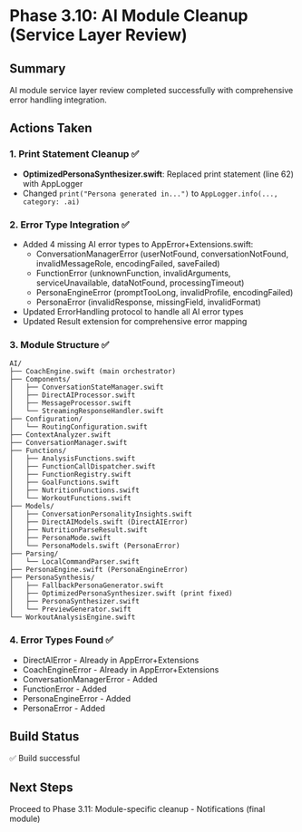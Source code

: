 # Phase 3.10: AI Module Cleanup (Service Layer Review)

## Summary
AI module service layer review completed successfully with comprehensive error handling integration.

## Actions Taken

### 1. Print Statement Cleanup ✅
- **OptimizedPersonaSynthesizer.swift**: Replaced print statement (line 62) with AppLogger
- Changed `print("Persona generated in...")` to `AppLogger.info(..., category: .ai)`

### 2. Error Type Integration ✅
- Added 4 missing AI error types to AppError+Extensions.swift:
  - ConversationManagerError (userNotFound, conversationNotFound, invalidMessageRole, encodingFailed, saveFailed)
  - FunctionError (unknownFunction, invalidArguments, serviceUnavailable, dataNotFound, processingTimeout)
  - PersonaEngineError (promptTooLong, invalidProfile, encodingFailed)
  - PersonaError (invalidResponse, missingField, invalidFormat)
- Updated ErrorHandling protocol to handle all AI error types
- Updated Result extension for comprehensive error mapping

### 3. Module Structure ✅
```
AI/
├── CoachEngine.swift (main orchestrator)
├── Components/
│   ├── ConversationStateManager.swift
│   ├── DirectAIProcessor.swift
│   ├── MessageProcessor.swift
│   └── StreamingResponseHandler.swift
├── Configuration/
│   └── RoutingConfiguration.swift
├── ContextAnalyzer.swift
├── ConversationManager.swift
├── Functions/
│   ├── AnalysisFunctions.swift
│   ├── FunctionCallDispatcher.swift
│   ├── FunctionRegistry.swift
│   ├── GoalFunctions.swift
│   ├── NutritionFunctions.swift
│   └── WorkoutFunctions.swift
├── Models/
│   ├── ConversationPersonalityInsights.swift
│   ├── DirectAIModels.swift (DirectAIError)
│   ├── NutritionParseResult.swift
│   ├── PersonaMode.swift
│   └── PersonaModels.swift (PersonaError)
├── Parsing/
│   └── LocalCommandParser.swift
├── PersonaEngine.swift (PersonaEngineError)
├── PersonaSynthesis/
│   ├── FallbackPersonaGenerator.swift
│   ├── OptimizedPersonaSynthesizer.swift (print fixed)
│   ├── PersonaSynthesizer.swift
│   └── PreviewGenerator.swift
└── WorkoutAnalysisEngine.swift
```

### 4. Error Types Found ✅
- DirectAIError - Already in AppError+Extensions
- CoachEngineError - Already in AppError+Extensions
- ConversationManagerError - Added
- FunctionError - Added
- PersonaEngineError - Added
- PersonaError - Added

## Build Status
✅ Build successful

## Next Steps
Proceed to Phase 3.11: Module-specific cleanup - Notifications (final module)